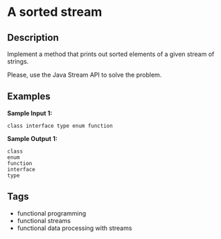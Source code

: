 # A sorted stream

## Description
Implement a method that prints out sorted elements of a given stream of strings.

Please, use the Java Stream API to solve the problem.

## Examples
**Sample Input 1:**
```console
class interface type enum function
```

**Sample Output 1:**
```console
class
enum
function
interface
type
```

## Tags
- functional programming
- functional streams
- functional data processing with streams